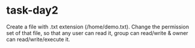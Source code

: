 # task-day2
Create a file with .txt extension (/home/demo.txt). Change the permission set of that file, so that any user can read it, group can read/write &amp; owner can read/write/execute it.
